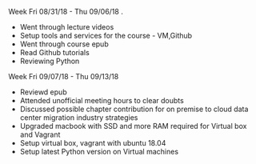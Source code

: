 Week Fri 08/31/18 - Thu 09/06/18 .
* Went through lecture videos
* Setup tools and services for the course - VM,Github
* Went through course epub
* Read Github tutorials
* Reviewing Python

Week Fri 09/07/18 - Thu 09/13/18
* Reviewd epub
* Attended unofficial meeting hours to clear doubts
* Discussed possible chapter contribution for on premise to cloud data center migration industry strategies
* Upgraded macbook with SSD and more RAM required for Virtual box and Vagrant
* Setup virtual box, vagrant with ubuntu 18.04
* Setup latest Python version on Virtual machines
